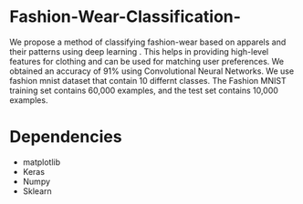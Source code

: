 # Fashion-Wear-Classification-

We propose a method of classifying fashion-wear based on apparels and their patterns using deep learning . This helps in providing high-level features for clothing and can be used for matching user preferences. We obtained an accuracy of 91% using Convolutional Neural Networks. We use fashion mnist dataset that contain 10 differnt classes. The Fashion MNIST training set contains 60,000 examples, and the test set contains 10,000 examples.

# Dependencies
- matplotlib
- Keras
- Numpy
- Sklearn
